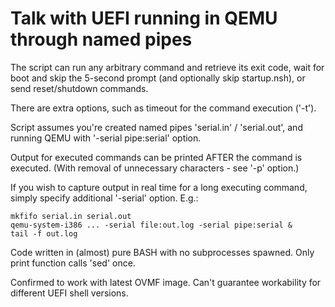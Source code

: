 # Talk with UEFI running in QEMU through named pipes

The script can run any arbitrary command and retrieve its exit code,
wait for boot and skip the 5-second prompt (and optionally skip startup.nsh),
or send reset/shutdown commands.

There are extra options, such as timeout for the command execution ('-t').

Script assumes you're created named pipes 'serial.in' / 'serial.out',
and running QEMU with '-serial pipe:serial' option.

Output for executed commands can be printed AFTER the command is executed.
(With removal of unnecessary characters - see '-p' option.)

If you wish to capture output in real time for a long executing command,
simply specify additional '-serial' option.
E.g.:

```
mkfifo serial.in serial.out
qemu-system-i386 ... -serial file:out.log -serial pipe:serial &
tail -f out.log
```

Code written in (almost) pure BASH with no subprocesses spawned.
Only print function calls 'sed' once.

Confirmed to work with latest OVMF image.
Can't guarantee workability for different UEFI shell versions.
